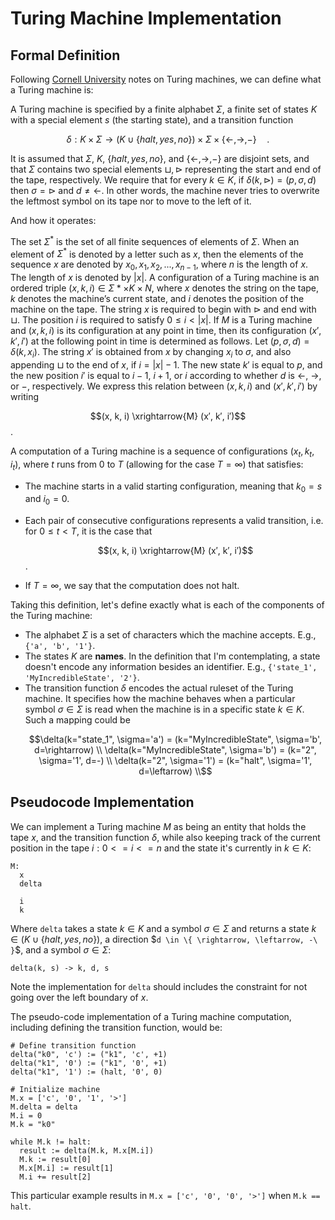 # Turing Machine Implementation

## Formal Definition

Following
[Cornell University](https://www.cs.cornell.edu/courses/cs4820/2018sp/handouts/turingm.pdf)
notes on Turing machines, we can define what a Turing machine is:

A Turing machine is specified by a finite alphabet $\Sigma$, a finite set of states
$K$ with a special element $s$ (the starting state), and a transition function

```math
\delta : K \times \Sigma \rightarrow (K \cup \{halt, yes, no\}) \times \Sigma \times \{\leftarrow, \rightarrow, −\} \quad .
```

It is assumed that $\Sigma$, $K$, $`\{halt,yes,no\}`$, and $`\{\leftarrow, \rightarrow, −\}`$ are disjoint sets,
and that $\Sigma$ contains two special elements $\sqcup, \vartriangleright$
representing the start and end of the tape, respectively. We require that for every
$k \in K$, if $\delta(k, \vartriangleright) = (p, \sigma, d)$ then $\sigma = \vartriangleright$
and $d \neq \leftarrow$. In other words, the machine never tries to overwrite the
leftmost symbol on its tape nor to move to the left of it.

And how it operates:

The set $\Sigma^\ast$ is the set of all finite sequences of elements of $\Sigma$. When
an element of $\Sigma^\ast$ is denoted by a letter such as $x$, then the elements of the
sequence $x$ are denoted by $x_0, x_1, x_2, . . . , x_{n−1}$, where $n$ is the length of $x$.
The length of $x$ is denoted by $|x|$. A configuration of a Turing machine is an ordered
triple $(x, k, i) \in \Sigma \ast \times K \times N$, where $x$ denotes the string on the
tape, $k$ denotes the machine’s current state, and $i$ denotes the position of the
machine on the tape. The string $x$ is required to begin with $\vartriangleright$ and end with
$\sqcup$. The position $i$ is required to satisfy $0 ≤ i < |x|$.
If $M$ is a Turing machine and $(x, k, i)$ is its configuration at any point in time, then
its configuration $(x′, k′, i′)$ at the following point in time is determined as follows. Let
$(p, \sigma, d) = \delta(k, x_i)$. The string $x′$ is obtained from $x$ by changing $x_i$
to $\sigma$, and also appending $\sqcup$ to the end of $x$, if $i = |x| − 1$. The new
state $k′$ is equal to $p$, and the new position $i′$ is equal to $i − 1$, $i + 1$, or $i$
according to whether $d$ is $\leftarrow$, $\rightarrow$, or $−$, respectively. We express
this relation between $(x, k, i)$ and $(x′, k′, i′)$ by writing

$$(x, k, i) \xrightarrow{M} (x′, k′, i′)$$.

A computation of a Turing machine is a sequence of configurations $(x_t, k_t, i_t)$,
where $t$ runs from $0$ to $T$ (allowing for the case $T = \infty$) that satisfies:

- The machine starts in a valid starting configuration, meaning that $k_0 = s$ and $i_0 = 0$.
- Each pair of consecutive configurations represents a valid transition, i.e. for $0 ≤ t < T$,
  it is the case that

  $$(x, k, i) \xrightarrow{M} (x′, k′, i′)$$.

- If $T = \infty$, we say that the computation does not halt.

Taking this definition, let's define exactly what is each of the components of the Turing
machine:

- The alphabet $\Sigma$ is a set of characters which the machine accepts. E.g., `{'a', 'b', '1'}`.
- The states $K$ are **names**. In the definition that I'm contemplating, a state doesn't
  encode any information besides an identifier. E.g., `{'state_1', 'MyIncredibleState', '2'}`.
- The transition function $\delta$ encodes the actual ruleset of the Turing machine. It
  specifies how the machine behaves when a particular symbol $\sigma \in \Sigma$ is read
  when the machine is in a specific state $k \in K$. Such a mapping could be
  ```math
  \delta(k="state_1", \sigma='a') = (k="MyIncredibleState", \sigma='b', d=\rightarrow) \\
  \delta(k="MyIncredibleState", \sigma='b') = (k="2", \sigma='1', d=-) \\
  \delta(k="2", \sigma='1') = (k="halt", \sigma='1', d=\leftarrow) \\
  ```

## Pseudocode Implementation

We can implement a Turing machine $M$ as being an entity that holds the tape $x$, and the
transition function $\delta$, while also keeping track of the current position in the tape
$i:0<=i<=n$ and the state it's currently in $k \in K$:

```
M:
  x
  delta

  i
  k
```

Where `delta` takes a state $k \in K$ and a symbol $\sigma \in \Sigma$ and returns a state
$`k \in (K \cup \{halt, yes, no \} )`$, a direction $`d \in \{ \rightarrow, \leftarrow, -\ }`$,
and a symbol $\sigma \in \Sigma$:

```
delta(k, s) -> k, d, s
```

Note the implementation for `delta` should includes the constraint for not going over the
left boundary of $x$.

The pseudo-code implementation of a Turing machine computation, including defining the
transition function, would be:

```
# Define transition function
delta("k0", 'c') := ("k1", 'c', +1)
delta("k1", '0') := ("k1", '0', +1)
delta("k1", '1') := (halt, '0', 0)

# Initialize machine
M.x = ['c', '0', '1', '>']
M.delta = delta
M.i = 0
M.k = "k0"

while M.k != halt:
  result := delta(M.k, M.x[M.i])
  M.k := result[0]
  M.x[M.i] := result[1]
  M.i += result[2]
```

This particular example results in `M.x = ['c', '0', '0', '>']` when `M.k == halt`.
